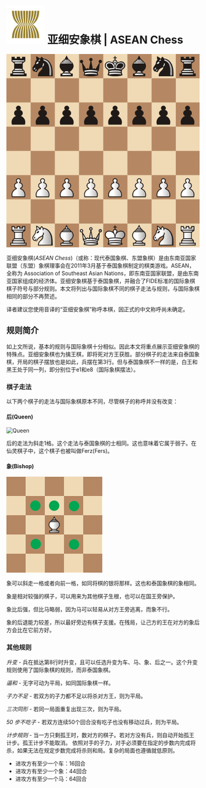 # ![ASEAN](https://github.com/gbtami/pychess-variants/blob/master/static/icons/ASEAN.svg) 亚细安象棋 | ASEAN Chess

![ASEAN Board](https://github.com/gbtami/pychess-variants/blob/master/static/images/MakrukGuide/ASEAN.png?raw=true)

亚细安象棋(*ASEAN Chess*)（或称：现代泰国象棋、东盟象棋）是由东南亚国家联盟（东盟）象棋理事会在2011年3月基于泰国象棋制定的棋类游戏。ASEAN，全称为 Association of Southeast Asian Nations，即东南亚国家联盟，是由东南亚国家组成的经济体。亚细安象棋基于泰国象棋，并融合了FIDE标准的国际象棋棋子符号与部分规则。本文将列出与国际象棋不同的棋子走法与规则，与国际象棋相同的部分不再赘述。

译者建议您使用音译的“亚细安象棋”称呼本棋，因正式的中文称呼尚未确定。

## 规则简介

如上文所说，基本的规则与国际象棋十分相似。因此本文将重点展示亚细安象棋的特殊点。亚细安象棋也为擒王棋，即将死对方王获胜。部分棋子的走法来自泰国象棋，开局的棋子摆放也是如此，兵摆在第3行。但与泰国象棋不一样的是，白王和黑王处于同一列，即分别位于e1和e8（国际象棋摆法）。

### 棋子走法

以下两个棋子的走法与国际象棋原本不同，尽管棋子的称呼并没有改变：

#### 后(Queen)

![Queen](https://github.com/gbtami/pychess-variants/blob/master/static/images/CVariantsGuide/Duchess.png?raw=true) 

后的走法为斜走1格。这个走法与泰国象棋的士相同。这也意味着它属于弱子。在仙灵棋子中，这个棋子也被叫做Ferz(Fers)。

#### 象(Bishop)

![Bishop](https://github.com/gbtami/pychess-variants/blob/master/static/images/MakrukGuide/ASEANBishop.png?raw=true)

象可以斜走一格或者向前一格，如同将棋的银将那样。这也和泰国象棋的象相同。

象是相对较强的棋子，可以用来为其他棋子生根，也可以在国王旁保护。

象比后强，但比马略弱，因为马可以轻易从对方王旁逃离，而象不行。

象的后退能力较差，所以最好旁边有棋子支援。在残局，让己方的王在对方的象后方会比在它前方好。

### 其他规则

*升变* - 兵在抵达第8行时升变，且可以任选升变为车、马、象、后之一。这个升变规则使用了国际象棋的规则，而非泰国象棋。

*逼和* - 无字可动为平局，如同国际象棋一样。

*子力不足* - 若双方的子力都不足以将杀对方王，则为平局。

*三次同形* - 若同一局面重复出现三次，则为平局。

*50 步不吃子* - 若双方连续50个回合没有吃子也没有移动过兵，则为平局。

*计步规则* - 当一方只剩孤王时，数对方的棋子。若对方没有兵，则自动开始孤王计步。孤王计步不能取消。
依照对手的子力，对手必须要在指定的步数内完成将杀，如果无法在规定步数完成将杀则和局。复杂的局面也遵循就低原则。

- 进攻方有至少一个车：16回合
- 进攻方有至少一个象：44回合
- 进攻方有至少一个马：64回合
